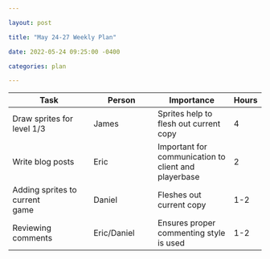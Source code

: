 ```yaml
---

layout: post

title: "May 24-27 Weekly Plan"

date: 2022-05-24 09:25:00 -0400

categories: plan

---
```

| Task | Person | Importance | Hours |
|-------|-------|-------|-------|
| Draw sprites for level 1/3 | James | Sprites help to flesh out current copy | 4 |
| Write blog posts | Eric | Important for communication to client and playerbase | 2 |
| Adding sprites to current game&nbsp;&nbsp;&nbsp;&nbsp;&nbsp;&nbsp;&nbsp;&nbsp;&nbsp;&nbsp;&nbsp;&nbsp;&nbsp;&nbsp;&nbsp;&nbsp;&nbsp;&nbsp;&nbsp;&nbsp;&nbsp; | Daniel | Fleshes out current copy | 1-2 |
| Reviewing comments | Eric/Daniel&nbsp;&nbsp;&nbsp;&nbsp;&nbsp;&nbsp;&nbsp; | Ensures proper commenting style is used | 1-2 |

